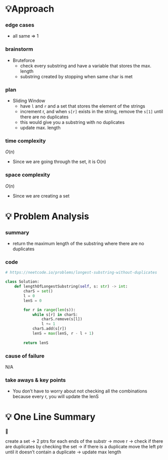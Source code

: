 # 💡Approach

### edge cases

- all same ⇒ 1

### brainstorm

- Bruteforce
    - check every substring and have a variable that stores the max. length
    - substring created by stopping when same char is met

### plan

- Sliding Window
    - have `l` and `r` and a set that stores the element of the strings
    - increment r, and when `s[r]`  exists in the string, remove the `s[1]` until there are no duplicates
    - this would give you a substring with no duplicates
    - update max. length

### time complexity

$O(n)$

- Since we are going through the set, it is O(n)

### space complexity

$O(n)$

- Since we are creating a set

# 💡 Problem Analysis

### summary

- return the maximum length of the substring where there are no duplicates

### code

```python
# https://neetcode.io/problems/longest-substring-without-duplicates

class Solution:
    def lengthOfLongestSubstring(self, s: str) -> int:
        charS = set()
        l = 0
        lenS = 0

        for r in range(len(s)):
            while s[r] in charS:
                charS.remove(s[l])
                l += 1
            charS.add(s[r])
            lenS = max(lenS, r - l + 1)
        
        return lenS
```

### cause of failure

N/A

### take aways & key points

- You don’t have to worry about not checking all the combinations because every r, you will update the lenS

# 💡 One Line Summary

<aside>
📌

create a set → 2 ptrs for each ends of the substr → move r → check if there are duplicates by checking the set → if there is a duplicate move the left ptr until it doesn’t contain a duplicate → update max length

</aside>